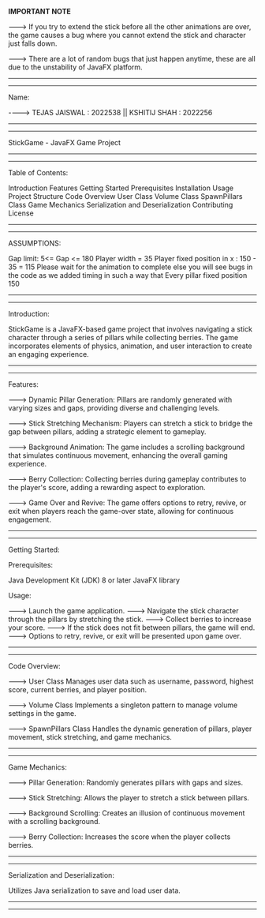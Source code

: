 ************IMPORTANT NOTE************

---> If you try to extend the stick before all the other animations are over, the game causes a bug where you cannot extend the stick and character just falls down.

---> There are a lot of random bugs that just happen anytime, these are all due to the unstability of JavaFX platform.

__________________________________________________________________________________________________________________________________________________________________________________________________
__________________________________________________________________________________________________________________________________________________________________________________________________


Name: 

----> TEJAS JAISWAL : 2022538 || KSHITIJ SHAH : 2022256


__________________________________________________________________________________________________________________________________________________________________________________________________
__________________________________________________________________________________________________________________________________________________________________________________________________

StickGame - JavaFX Game Project
__________________________________________________________________________________________________________________________________________________________________________________________________
__________________________________________________________________________________________________________________________________________________________________________________________________

Table of Contents:

Introduction
Features
Getting Started
Prerequisites
Installation
Usage
Project Structure
Code Overview
User Class
Volume Class
SpawnPillars Class
Game Mechanics
Serialization and Deserialization
Contributing
License

__________________________________________________________________________________________________________________________________________________________________________________________________
__________________________________________________________________________________________________________________________________________________________________________________________________
ASSUMPTIONS:

Gap limit: 	5<= Gap <= 180
Player width = 35
Player fixed position in x : 150 - 35 = 115
Please wait for the animation to complete else you will see bugs in the code as we added timing in such a way that 
Every pillar fixed position 150

__________________________________________________________________________________________________________________________________________________________________________________________________
__________________________________________________________________________________________________________________________________________________________________________________________________

Introduction:

StickGame is a JavaFX-based game project that involves navigating a stick character through a series of pillars while collecting berries. The game incorporates elements of physics, animation, 
and user interaction to create an engaging experience.

__________________________________________________________________________________________________________________________________________________________________________________________________
__________________________________________________________________________________________________________________________________________________________________________________________________

Features:

---> Dynamic Pillar Generation: Pillars are randomly generated with varying sizes and gaps, providing diverse and challenging levels.

---> Stick Stretching Mechanism: Players can stretch a stick to bridge the gap between pillars, adding a strategic element to gameplay.

---> Background Animation: The game includes a scrolling background that simulates continuous movement, enhancing the overall gaming experience.

---> Berry Collection: Collecting berries during gameplay contributes to the player's score, adding a rewarding aspect to exploration.

---> Game Over and Revive: The game offers options to retry, revive, or exit when players reach the game-over state, allowing for continuous engagement.

__________________________________________________________________________________________________________________________________________________________________________________________________
__________________________________________________________________________________________________________________________________________________________________________________________________

Getting Started:

Prerequisites:

Java Development Kit (JDK) 8 or later
JavaFX library


Usage:

---> Launch the game application.
---> Navigate the stick character through the pillars by stretching the stick.
---> Collect berries to increase your score.
---> If the stick does not fit between pillars, the game will end.
---> Options to retry, revive, or exit will be presented upon game over.


__________________________________________________________________________________________________________________________________________________________________________________________________
__________________________________________________________________________________________________________________________________________________________________________________________________


Code Overview:

---> User Class
Manages user data such as username, password, highest score, current berries, and player position.

---> Volume Class
Implements a singleton pattern to manage volume settings in the game.

---> SpawnPillars Class
Handles the dynamic generation of pillars, player movement, stick stretching, and game mechanics.

__________________________________________________________________________________________________________________________________________________________________________________________________
__________________________________________________________________________________________________________________________________________________________________________________________________


Game Mechanics:

---> Pillar Generation: Randomly generates pillars with gaps and sizes.

---> Stick Stretching: Allows the player to stretch a stick between pillars.

---> Background Scrolling: Creates an illusion of continuous movement with a scrolling background.

---> Berry Collection: Increases the score when the player collects berries.


__________________________________________________________________________________________________________________________________________________________________________________________________
__________________________________________________________________________________________________________________________________________________________________________________________________


Serialization and Deserialization:

Utilizes Java serialization to save and load user data.

__________________________________________________________________________________________________________________________________________________________________________________________________
__________________________________________________________________________________________________________________________________________________________________________________________________
